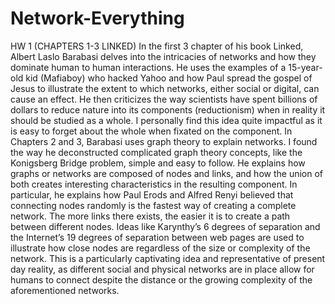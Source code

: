 # Network-Everything
HW 1 (CHAPTERS 1-3 LINKED)
In the first 3 chapter of his book Linked, Albert Laslo Barabasi delves into the intricacies of networks and how they dominate human to human interactions. He uses the examples of a 15-year-old kid (Mafiaboy) who hacked Yahoo and how Paul spread the gospel of Jesus to illustrate the extent to which networks, either social or digital, can cause an effect.  He then criticizes the way scientists have spent billions of dollars to reduce nature into its components (reductionism) when in reality it should be studied as a whole. I personally find this idea quite impactful as it is easy to forget about the whole when fixated on the component. 
In Chapters 2 and 3, Barabasi uses graph theory to explain networks. I found the way he deconstructed complicated graph theory concepts, like the Konigsberg Bridge problem, simple and easy to follow. He explains how graphs or networks are composed of nodes and links, and how the union of both creates interesting characteristics in the resulting component. In particular, he explains how Paul Erods and Alfred Renyi believed that connecting nodes randomly is the fastest way of creating a complete network. The more links there exists, the easier it is to create a path between different nodes. Ideas like Karynthy’s 6 degrees of separation and the Internet’s 19 degrees of separation between web pages are used to illustrate how close nodes are regardless of the size or complexity of the network. This is a particularly captivating idea and representative of present day reality, as different social and physical networks are in place allow for humans to connect despite the distance or the growing complexity of the aforementioned networks. 
